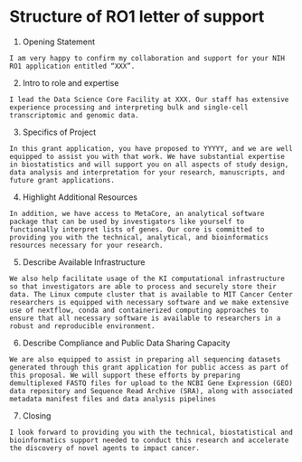 # Structure of RO1 letter of support

1.  Opening Statement

``` text
I am very happy to confirm my collaboration and support for your NIH RO1 application entitled “XXX”.
```

2.  Intro to role and expertise

``` text
I lead the Data Science Core Facility at XXX. Our staff has extensive experience processing and interpreting bulk and single-cell transcriptomic and genomic data.
```

3.  Specifics of Project

``` text
In this grant application, you have proposed to YYYYY, and we are well equipped to assist you with that work. We have substantial expertise in biostatistics and will support you on all aspects of study design, data analysis and interpretation for your research, manuscripts, and future grant applications.
```

4.  Highlight Additional Resources

``` text
In addition, we have access to MetaCore, an analytical software package that can be used by investigators like yourself to functionally interpret lists of genes. Our core is committed to providing you with the technical, analytical, and bioinformatics resources necessary for your research.
```

5.  Describe Available Infrastructure

``` text
We also help facilitate usage of the KI computational infrastructure so that investigators are able to process and securely store their data. The Linux compute cluster that is available to MIT Cancer Center researchers is equipped with necessary software and we make extensive use of nextflow, conda and containerized computing approaches to ensure that all necessary software is available to researchers in a robust and reproducible environment.
```

6.  Describe Compliance and Public Data Sharing Capacity

``` text
We are also equipped to assist in preparing all sequencing datasets generated through this grant application for public access as part of this proposal. We will support these efforts by preparing demultiplexed FASTQ files for upload to the NCBI Gene Expression (GEO) data repository and Sequence Read Archive (SRA), along with associated metadata manifest files and data analysis pipelines
```

7.  Closing

``` text
I look forward to providing you with the technical, biostatistical and bioinformatics support needed to conduct this research and accelerate the discovery of novel agents to impact cancer.
```
